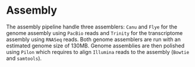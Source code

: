 # Assembly

The assembly pipeline handle three assemblers: `Canu` and `Flye` for the genome
assembly using `PacBio` reads and `Trinity` for the transcriptome assembly
using `RNASeq` reads. Both genome assemblers are run with an estimated genome
size of 130MB. Genome assemblies are then polished using `Pilon` which requires
to align `Illumina` reads to the assembly (`Bowtie` and `samtools`).
